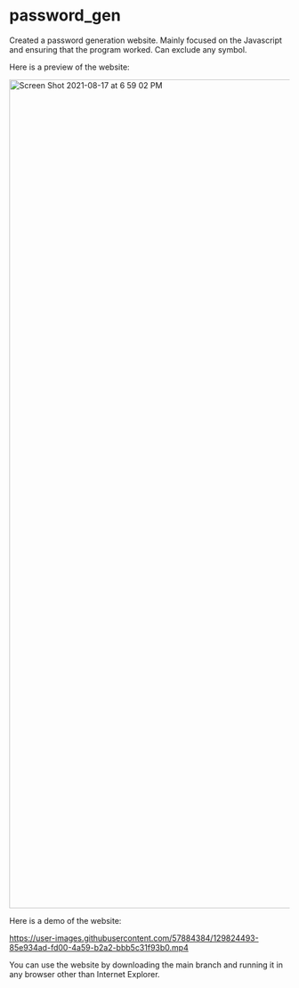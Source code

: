 # password_gen

Created a password generation website. Mainly focused on the Javascript and ensuring that the program worked. Can exclude any symbol.

Here is a preview of the website:

<img width="1487" alt="Screen Shot 2021-08-17 at 6 59 02 PM" src="https://user-images.githubusercontent.com/57884384/129824526-cf6455e1-81bc-4930-9e86-b0bfd0062499.png">

Here is a demo of the website:

https://user-images.githubusercontent.com/57884384/129824493-85e934ad-fd00-4a59-b2a2-bbb5c31f93b0.mp4

You can use the website by downloading the main branch and running it in any browser other than Internet Explorer.
